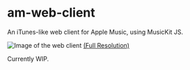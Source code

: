 # am-web-client
An iTunes-like web client for Apple Music, using MusicKit JS.

![Image of the web client](https://u.cubeupload.com/benpankow/39cScreenshot2018091911.png)
[(Full Resolution)](https://u.cubeupload.com/benpankow/39cScreenshot2018091911.png)

Currently WIP.
